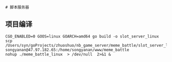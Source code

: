 `# 脚本服务器
`
##  项目编译
    CGO_ENABLED=0 GOOS=linux GOARCH=amd64 go build -o slot_server_linux
    scp /Users/syn/goProjects/zhuoshuo/nb_game_server/meme_battle/slot_server_linux songyanan@47.97.182.65:/home/songyanan/www/meme_battle
    nohup ./meme_battle_linux  > /dev/null  2>&1 &
